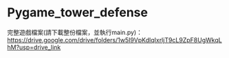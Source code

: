# Pygame_tower_defense
完整遊戲檔案(請下載整份檔案，並執行main.py)：https://drive.google.com/drive/folders/1w5I9VpKdlqIxrljT9cL9ZpF8UgWkqLhM?usp=drive_link
